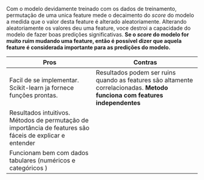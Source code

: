 Com o modelo devidamente treinado com os dados de treinamento, permutação de uma unica feature mede o decaimento do *score* do modelo a medida que o valor desta feature é alterado aleatoriamente. 
Alterando aleatoriamente os valores deu uma feature, voce destroi a capacidade do modelo de fazer boas predições significativas. **Se o *score* do modelo for muito ruim mudando uma feature, então é possível dizer que aquela feature é considerada importante para as predições do modelo.** 


| Pros                                                                                                      | Contras                                                                                                                     |
| --------------------------------------------------------------------------------------------------------- | --------------------------------------------------------------------------------------------------------------------------- |
| Facil de se implementar. Scikit-learn ja fornece funções prontas.                                         | Resultados podem ser ruins quando as features são altamente correlacionadas. **Metodo funciona com features independentes** |
| Resultados intuitivos. Métodos de permutação de importância de features são fáceis de explicar e entender |                                                                                                                             |
| Funcionam bem com dados tabulares (numéricos e categóricos )                                              |                                                                                                                             |
